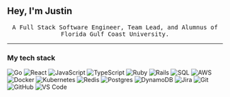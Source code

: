 
## Hey, I'm Justin

<p align="center">
  <samp>
    A Full Stack Software Engineer, Team Lead, and Alumnus of Florida Gulf Coast University.
  </samp>
</p>

<hr>

### My tech stack
![Go](https://img.shields.io/badge/-Go-000?&logo=Go)
![React](https://img.shields.io/badge/-React-000?&logo=React)
![JavaScript](https://img.shields.io/badge/-JavaScript-000?&logo=JavaScript)
![TypeScript](https://img.shields.io/badge/-TypeScript-000?&logo=typescript)
![Ruby](https://img.shields.io/badge/-Ruby-000?&logo=Ruby)
![Rails](https://img.shields.io/badge/-Rails-000?&logo=ruby-on-rails)
![SQL](https://img.shields.io/badge/-SQL-000?&logo=MySQL)
![AWS](https://img.shields.io/badge/-AWS-000?&logo=Amazon-AWS&logoColor=F90)
![Docker](https://img.shields.io/badge/-Docker-000?&logo=Docker)
![Kubernetes](https://img.shields.io/badge/-Kubernetes-000?&logo=Kubernetes)
![Redis](https://img.shields.io/badge/-Redis-000?&logo=Redis)
![Postgres](https://img.shields.io/badge/-Postgres-000?&logo=postgresql)
![DynamoDB](https://img.shields.io/badge/-DynamoDB-000?&logo=Amazon%20DynamoDB)
![Jira](https://img.shields.io/badge/-Jira-000?&logo=jira)
![Git](https://img.shields.io/badge/-Git-000?&logo=git)
![GitHub](https://img.shields.io/badge/-GitHub-000?&logo=GitHub)
![VS Code](https://img.shields.io/badge/-Visual%20Studio%20Code-000?&logo=Visual%20Studio%20Code)
